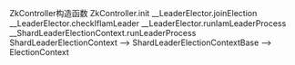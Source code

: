 ZkController构造函数
ZkController.init
\__LeaderElector.joinElection
 \__LeaderElector.checkIfIamLeader
  \__LeaderElector.runIamLeaderProcess
   \__ShardLeaderElectionContext.runLeaderProcess
ShardLeaderElectionContext --> ShardLeaderElectionContextBase --> ElectionContext